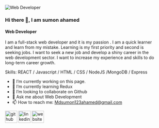 ![Web Developer](https://avatars.githubusercontent.com/u/96829003?v=4)
### Hi there 👋, I am sumon ahamed
#### Web Developer
I am a full-stack web developer and it is my passion . I am a quick learner and learn from my mistake. Learning is my first priority and second is seeking jobs. I want to seek a new job and develop a shiny career in the web development sector. I want to increase my experience and skills to do long-term career growth.

Skills:  REACT / Javascript / HTML / CSS / NodeJS /MongoDB / Express 

- 🔭 I’m currently working on this page. 
- 🌱 I’m currently learning Redux 
- 👯 I’m looking to collaborate on Github 
- 💬 Ask me about Web Development 
- 📫 How to reach me: Mdsumon123ahamed@gmail.com 


[<img src='https://cdn.jsdelivr.net/npm/simple-icons@3.0.1/icons/github.svg' alt='github' height='40'>](https://github.com/https://github.com/sumon132)  [<img src='https://cdn.jsdelivr.net/npm/simple-icons@3.0.1/icons/linkedin.svg' alt='linkedin' height='40'>](https://www.linkedin.com/in/https://www.linkedin.com/in/sumon-ahamed-176262241//)  [<img src='https://cdn.jsdelivr.net/npm/simple-icons@3.0.1/icons/icloud.svg' alt='website' height='40'>](https://my-portfolio-e59f28.netlify.app/)  

